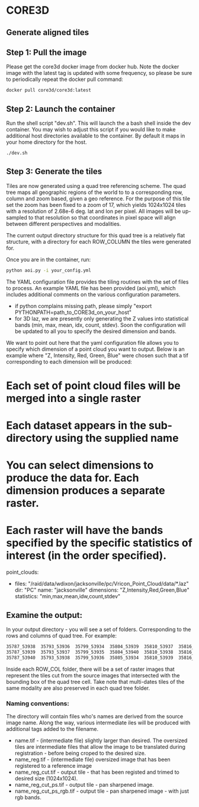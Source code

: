 # CORE3D

Generate aligned tiles
------------------------------------------------------------------------

## Step 1: Pull the image
Please get the core3d docker image from docker hub. Note the docker image with the latest
tag is updated with some frequency, so please be sure to periodically repeat the docker
pull command: 
```bash
docker pull core3d/core3d:latest
```

## Step 2: Launch the container
Run the shell script "dev.sh". This will launch the a bash shell inside the dev container.
You may wish to adjust this script if you would like to make additional host directories
available to the container.  By default it maps in your home directory for the host.
```bash
./dev.sh
```

## Step 3: Generate the tiles
Tiles are now generated using a quad tree referencing scheme. The quad tree maps all geographic regions of the 
world to to a corresponding row, column and zoom based, given a geo reference. For the purpose of this tile set
the zoom has been fixed to a zoom of 17, which yields 1024x1024 tiles with a resolution of 
2.68e-6 deg. lat and lon per pixel.  All images will be up-sampled to that resolution so that coordinates in
pixel space will align between different perspectives and modalities. 

The current output directory structure for this quad tree is a relatively flat structure, with a directory for
each ROW_COLUMN the tiles were generated for.

Once you are in the container, run:
```bash
python aoi.py -i your_config.yml
```

The YAML configuration file provides the tiling routines with the set of files to process.  An example YAML file
has been provided (aoi.yml), which includes additional comments on the various configuration parameters.

 - if python complains missing path, please simply "export PYTHONPATH=path_to_CORE3d_on_your_host"
 - for 3D laz, we are presently only generating the Z values into statistical bands (min, max, mean, idx, count, stdev).
   Soon the configuration will be updated to all you to specify the desired dimension and bands.
   
We want to point out here that the yaml configuration file allows you to specify which dimension of a point cloud you want to output. Below is an example where "Z, Intensity, Red, Green, Blue" were chosen such that a tif corresponding to each dimension will be produced:

# Each set of point cloud files will be merged into a single raster
# Each dataset appears in the sub-directory using the supplied name
# You can select dimensions to produce the data for.  Each dimension produces a separate raster.
# Each raster will have the bands specified by the specific statistics of interest (in the order specified).
point_clouds:
  - files: "/raid/data/wdixon/jacksonville/pc/Vricon_Point_Cloud/data/*.laz"
    dir: "PC"
    name: "jacksonville"
    dimensions: "Z,Intensity,Red,Green,Blue"
    statistics: "min,max,mean,idw,count,stdev"

## Examine the output:

In your output directory - you will see a set of folders. Corresponding to the rows and columns of
quad tree. For example:

```bash
35787_53938  35793_53936  35799_53934  35804_53939  35810_53937  35816_53935
35787_53939  35793_53937  35799_53935  35804_53940  35810_53938  35816_53936
35787_53940  35793_53938  35799_53936  35805_53934  35810_53939  35816_53937
```

Inside each ROW_COL folder, there will be a set of raster images that represent the tiles cut from
the source images that intersected with the bounding box of the quad tree cell. Take note that multi-dates tiles of the same modality are also preserved in each quad tree folder.

### Naming conventions:
The directory will contain files who's names are derived from the source image name. Along the way, various
intermediate iles will be produced with additional tags added to the filename.

- name.tif - (intermediate file) slightly larger than desired. The oversized tiles are intermediate files that allow the
image to be translated during registration - before being croped to the desired size.
- name_reg.tif - (intermediate file) oversized image that has been registered to a reference image
- name_reg_cut.tif - output tile - that has been registed and trimed to desired size (1024x1024).
- name_reg_cut_ps.tif - output tile - pan sharpened image.
- name_reg_cut_ps_rgb.tif - output tile - pan sharpened image - with just rgb bands.


